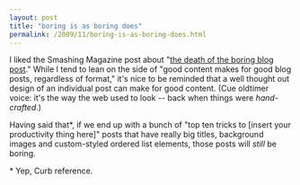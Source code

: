 ```yaml
---
layout: post
title: "boring is as boring does"
permalink: /2009/11/boring-is-as-boring-does.html
---
```


I liked the Smashing Magazine post about "[the death of the boring blog post](http://www.smashingmagazine.com/the-death-of-the-blog-post/)." While I tend to lean on the side of "good content makes for good blog posts, regardless of format," it's nice to be reminded that a well thought out design of an individual post can make for good content. (Cue oldtimer voice: it's the way the web used to look -- back when things were _hand-crafted_.)

Having said that*, if we end up with a bunch of "top ten tricks to \[insert your productivity thing here\]" posts that have really big titles, background images and custom-styled ordered list elements, those posts will _still_ be boring.

\* Yep, Curb reference.